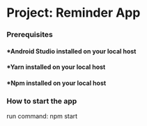 # Project: Reminder App

### Prerequisites

#### \*Android Studio installed on your local host

#### \*Yarn installed on your local host

#### \*Npm installed on your local host

### How to start the app

run command: npm start

